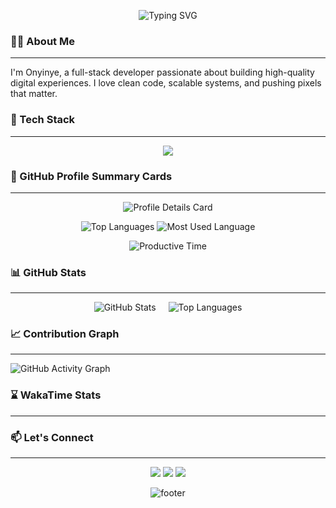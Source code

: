 <!-- Typing SVG Header -->
<p align="center">
  <img src="https://readme-typing-svg.herokuapp.com?font=Fira+Code&weight=500&size=25&duration=3000&pause=1000&color=57A0FF&center=true&vCenter=true&width=500&lines=Hello!+I'm+Onyinyechukwu;Software+Engineer;TypeScript+%26+JavaScript+Expert;Full-Stack+Developer" alt="Typing SVG" />
</p>


### 👨‍💻 About Me
---
<p align="left">I'm Onyinye, a full-stack developer passionate about building high-quality digital experiences. I love clean code, scalable systems, and pushing pixels that matter.</p>

### 🚀 Tech Stack
---
<p align="center"> <img src="https://skillicons.dev/icons?i=ts,js,react,nextjs,nodejs,express,nestjs,mongodb,angular,vue,java,sass,tailwind,git" /> </p>



### 🧩 GitHub Profile Summary Cards
---
<p align="center">
  <img src="https://github-profile-summary-cards.vercel.app/api/cards/profile-details?username=Yinye013&theme=tokyonight" alt="Profile Details Card" />
</p>
<p align="center">
  <img src="https://github-profile-summary-cards.vercel.app/api/cards/repos-per-language?username=Yinye013&theme=tokyonight" alt="Top Languages" />
  <img src="https://github-profile-summary-cards.vercel.app/api/cards/most-commit-language?username=Yinye013&theme=tokyonight" alt="Most Used Language" />
</p>
<p align="center">
  <img src="https://github-profile-summary-cards.vercel.app/api/cards/productive-time?username=Yinye013&theme=tokyonight&utcOffset=1" alt="Productive Time" />
</p>




### 📊 GitHub Stats
---
<div align="center" style="display: flex; justify-content: center; gap: 20px; flex-wrap: wrap;">
  <img src="https://github-readme-stats.vercel.app/api?username=Yinye013&show_icons=true&theme=tokyonight&hide_border=true" alt="GitHub Stats" />
  <img src="https://github-readme-stats.vercel.app/api/top-langs/?username=Yinye013&layout=compact&theme=tokyonight&hide_border=true" alt="Top Languages" />
</div>



### 📈 Contribution Graph
---
<p align="left">
  <img src="https://github-readme-activity-graph.vercel.app/graph?username=Yinye013&theme=github-compact&hide_border=true" alt="GitHub Activity Graph" />
</p>





### ⌛ WakaTime Stats
---
<!--START_SECTION:waka-->
<!--END_SECTION:waka-->

### 📫 Let's Connect
---
<p align="center"> <a href="https://www.linkedin.com/in/onyinyechukwu-adesanya-517489204/"><img src="https://img.shields.io/badge/LinkedIn-blue?logo=linkedin&style=for-the-badge" /></a> <a href="mailto:yinadesanya@gmail.com"><img src="https://img.shields.io/badge/Gmail-red?logo=gmail&style=for-the-badge" /></a> <a href="https://x.com/yinye_xx"><img src="https://img.shields.io/badge/Twitter-black?logo=twitter&style=for-the-badge" /></a> </p>

<p align="center">
  <img src="https://capsule-render.vercel.app/api?type=waving&color=gradient&height=100&section=footer" alt="footer" />
</p>

